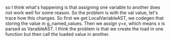 so I think what's happening is that assigning one variable to another does not work well for some reason.
So the problem is with the val value, let's trace how this changes.
So first we get LocalVariableAST, we codegen that storing the value in g_named_values. Then we assign y=x, which means x is parsed as VaraibleAST.
I think the problem is that we create the load in one function but then call the loaded value in another.
